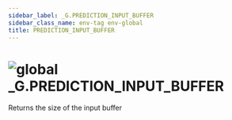 ```yaml
---
sidebar_label: _G.PREDICTION_INPUT_BUFFER
sidebar_class_name: env-tag env-global
title: PREDICTION_INPUT_BUFFER
---
```


# <img src='/img/wiki/global.png' alt='global' classname='env-tag' /> **_G**.PREDICTION_INPUT_BUFFER
Returns the size of the input buffer<br/>
